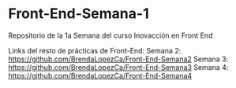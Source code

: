 # Front-End-Semana-1
Repositorio de la 1a Semana del curso Inovacción en Front End

Links del resto de prácticas de Front-End: 
Semana 2: https://github.com/BrendaLopezCa/Front-End-Semana2
Semana 3: https://github.com/BrendaLopezCa/Front-End-Semana3
Semana 4: https://github.com/BrendaLopezCa/Front-End-Semana4
